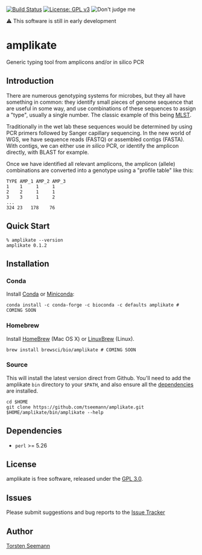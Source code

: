 [![Build Status](https://travis-ci.org/tseemann/amplikate.svg?branch=master)](https://travis-ci.org/tseemann/amplikate)
[![License: GPL v3](https://img.shields.io/badge/License-GPL%20v3-blue.svg)](https://www.gnu.org/licenses/gpl-3.0)
![Don't judge me](https://img.shields.io/badge/Language-Perl_5-steelblue.svg)

:warning: This software is still in early development

# amplikate
Generic typing tool from amplicons and/or in silico PCR

## Introduction
There are numerous genotyping systems for microbes,
but they all have something in common: 
they identify small pieces of genome sequence that
are useful in some way, and use combinations of these
sequences to assign a "type", usually a single number.
The classic example of this being 
[MLST](https://en.wikipedia.org/wiki/Multilocus_sequence_typing).

Traditionally in the wet lab these sequences would
be determined by using PCR primers followed by Sanger
capillary sequencing. In the new world of WGS, we have
sequence reads (FASTQ) or assembled contigs (FASTA). 
With contigs, we can either use _in silico_ PCR, or
identify the amplicon directly, with BLAST for example.

Once we have identified all relevant amplicons,
the amplicon (allele) combinations are converted into
a genotype using a "profile table" like this:
```
TYPE AMP_1 AMP_2 AMP_3
1    1     1     1
2    2     1     1
3    3     1     2
...
324 23   178    76
```

## Quick Start

```
% amplikate --version
amplikate 0.1.2

```

## Installation

### Conda
Install [Conda](https://conda.io/docs/) or [Miniconda](https://conda.io/miniconda.html):
```
conda install -c conda-forge -c bioconda -c defaults amplikate # COMING SOON
```

### Homebrew
Install [HomeBrew](http://brew.sh/) (Mac OS X) or [LinuxBrew](http://linuxbrew.sh/) (Linux).
```
brew install brewsci/bio/amplikate # COMING SOON
```

### Source
This will install the latest version direct from Github.
You'll need to add the amplikate `bin` directory to your `$PATH`,
and also ensure all the [dependencies](#Dependencies) are installed.
```
cd $HOME
git clone https://github.com/tseemann/amplikate.git
$HOME/amplikate/bin/amplikate --help
```

## Dependencies

* `perl` >= 5.26

## License

amplikate is free software, released under the
[GPL 3.0](https://raw.githubusercontent.com/tseemann/amplikate/master/LICENSE).

## Issues

Please submit suggestions and bug reports to the
[Issue Tracker](https://github.com/tseemann/amplikate/issues)

## Author

[Torsten Seemann](https://twitter.com/torstenseemann)
